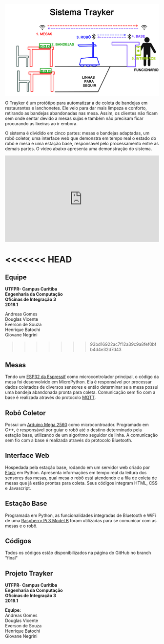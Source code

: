 
<p><img align="center" src="imagens/trayker_simple.png?raw=true" /></p>


O Trayker é um protótipo para automatizar a de coleta de bandejas em restaurantes e lanchonetes. Ele veio para dar mais limpeza e conforto, retirando as bandejas abandonadas nas mesa. Assim, os clientes não ficam sem onde sentar devido a mesas sujas e também não precisam ficar procurando as lixeiras ao ir embora. 

O sistema é dividido em cinco partes: mesas e bandejas adaptadas, um robô coletor, uma interface web que demonstra em tempo real o estado do robô e mesa e uma estação base, responsável pelo processamento entre as demais partes. O vídeo abaixo apresenta uma demonstração do sistema.  


<style>.embed-container { position: relative; padding-bottom: 56.25%; height: 0; overflow: hidden; max-width: 100%; } .embed-container iframe, .embed-container object, .embed-container embed { position: absolute; top: 0; left: 0; width: 100%; height: 100%; }</style><div class='embed-container'><iframe src='https://www.youtube.com/embed/D-C6KesHGfw' frameborder='0' allowfullscreen></iframe></div>
<<<<<<< HEAD
=======


## **Equipe**

**UTFPR- Campus Curitiba**  
**Engenharia da Computação**  
**Oficinas de Integração 3**  
**2019.1**


Andreas Gomes  
Douglas Vicente  
Everson de Souza  
Henrique Batochi  
Giovane Negrini


>>>>>>> 93bd16922ac7f12a39c9a8fef0bfb4d4e32d7d43


## **Mesas**

Tendo um [ESP32 da Espressif](https://www.espressif.com/en/products/hardware/esp32/resources) como microcontrolador principal, o código da mesa foi desenvolvido em MicroPython. Ela é responsável por processar dados coletados de diversos sensores e então determinar se a mesa possui uma bandeja abandonada pronta para coleta. Comunicação sem fio com a base é realizada através do protocolo [MQTT](https://mqtt.org/).

## **Robô Coletor**

Possui um [Arduino Mega 2560](https://store.arduino.cc/usa/mega-2560-r3) como microcontroador. Programado em C++, é responsável por guiar o robô até o destino determinado pela estação base, utilizando de um algoritmo seguidor de linha. A comunicação sem fio com a base é realizada através do protocolo Bluetooth.

## **Interface Web**

Hospedada pela estação base, rodando em um servidor web criado por [Flask](http://flask.pocoo.org/) em Python. Apresenta informações em tempo real da leitura dos sensores das mesas, qual mesa o robô está atendendo e a fila de coleta de mesas que já estão prontas para coleta. Seus códigos integram HTML, CSS e Javascript.

## **Estação Base**

Programada em Python, as funcionalidades integradas de Bluetooth e WiFi de uma [Raspberry Pi 3 Model B](https://www.raspberrypi.org/products/raspberry-pi-3-model-b/) foram utilizadas para se comunicar com as mesas e o robô.

## **Códigos**
Todos os códigos estão disponibilizados na página do GitHub no branch "final"

## **Projeto Trayker**

**UTFPR- Campus Curitiba**  
**Engenharia da Computação**  
**Oficinas de Integração 3**  
**2019.1**

**Equipe:**  
Andreas Gomes  
Douglas Vicente  
Everson de Souza  
Henrique Batochi  
Giovane Negrini

